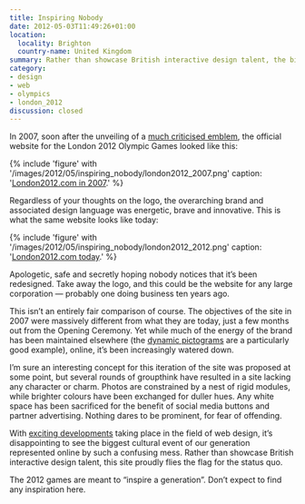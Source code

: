 ```yaml
---
title: Inspiring Nobody
date: 2012-05-03T11:49:26+01:00
location:
  locality: Brighton
  country-name: United Kingdom
summary: Rather than showcase British interactive design talent, the biggest cultural event of our generation has been represented online by an uninspired mess that flies the flag for the status quo.
category:
- design
- web
- olympics
- london_2012
discussion: closed
---
```

In 2007, soon after the unveiling of a [much criticised emblem][1], the official website for the London 2012 Olympic Games looked like this:

{% include 'figure' with '/images/2012/05/inspiring_nobody/london2012_2007.png'
  caption: '[London2012.com in 2007](https://web.archive.org/web/20070910112153/http://london2012.com/).'
%}

Regardless of your thoughts on the logo, the overarching brand and associated design language was energetic, brave and innovative. This is what the same website looks like today:

{% include 'figure' with '/images/2012/05/inspiring_nobody/london2012_2012.png'
  caption: '[London2012.com today](https://web.archive.org/web/20120503215130/http://london2012.com/).'
%}

Apologetic, safe and secretly hoping nobody notices that it’s been redesigned. Take away the logo, and this could be the website for any large corporation — probably one doing business ten years ago.

This isn’t an entirely fair comparison of course. The objectives of the site in 2007 were massively different from what they are today, just a few months out from the Opening Ceremony. Yet while much of the energy of the brand has been maintained elsewhere (the [dynamic pictograms][2] are a particularly good example), online, it’s been increasingly watered down.

I’m sure an interesting concept for this iteration of the site was proposed at some point, but several rounds of groupthink have resulted in a site lacking any character or charm. Photos are constrained by a nest of rigid modules, while brighter colours have been exchanged for duller hues. Any white space has been sacrificed for the benefit of social media buttons and partner advertising. Nothing dares to be prominent, for fear of offending.

With [exciting developments][3] taking place in the field of web design, it’s disappointing to see the biggest cultural event of our generation represented online by such a confusing mess. Rather than showcase British interactive design talent, this site proudly flies the flag for the status quo.

The 2012 games are meant to “inspire a generation”. Don’t expect to find any inspiration here.

[1]: http://lloydyweb.paulrobertlloyd.com/blog/2007/06/2012_and_all_that
[2]: http://creativereview.co.uk/cr-blog/2009/october/london-2012-pictograms
[3]: http://alistapart.com/articles/responsive-web-design/
